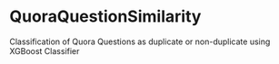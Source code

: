 # QuoraQuestionSimilarity
Classification of Quora Questions as duplicate or non-duplicate using XGBoost Classifier

